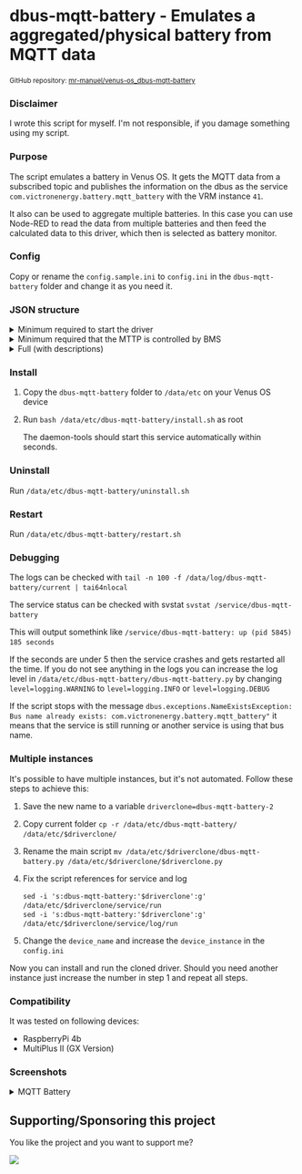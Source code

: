 # dbus-mqtt-battery - Emulates a aggregated/physical battery from MQTT data

<small>GitHub repository: [mr-manuel/venus-os_dbus-mqtt-battery](https://github.com/mr-manuel/venus-os_dbus-mqtt-battery)</small>

### Disclaimer

I wrote this script for myself. I'm not responsible, if you damage something using my script.


### Purpose

The script emulates a battery in Venus OS. It gets the MQTT data from a subscribed topic and publishes the information on the dbus as the service `com.victronenergy.battery.mqtt_battery` with the VRM instance `41`.

It also can be used to aggregate multiple batteries. In this case you can use Node-RED to read the data from multiple batteries and then feed the calculated data to this driver, which then is selected as battery monitor.


### Config

Copy or rename the `config.sample.ini` to `config.ini` in the `dbus-mqtt-battery` folder and change it as you need it.


### JSON structure

<details><summary>Minimum required to start the driver</summary>

```json
{
    "Dc": {
        "Power": 321.6,
        "Voltage": 52.7
    },
    "Soc": 63
}
```
</details>

<details><summary>Minimum required that the MTTP is controlled by BMS</summary>

```json
{
    "Dc": {
        "Power": 321.6,
        "Voltage": 52.7
    },
    "Soc": 63,
    "Info": {
        "MaxChargeVoltage": 55.2,
        "MaxChargeCurrent": 80,
        "MaxDischargeCurrent": 120
    }
}
```
</details>

<details><summary>Full (with descriptions)</summary>

Please remove the `--> *` comments to get a valid `JSON`. Comments are not allowed in `JSON` structure, but for simplicity I added them.

```json
{
    "Dc": {
        "Power": 321.6,                       --> Watt
        "Voltage": 52.7,                      --> Volt
        "Current": 6.10,                      --> Ampere - if missing in the JSON, than gets calculated from "power" and "voltage"
        "Temperature": 23                     --> Celsius
    },
    "InstalledCapacity": 200.0,               --> Ampere hours - total battery capacity
    "ConsumedAmphours": 74.5,                 --> Ampere hours - consumed (only positive values)
    "Capacity": 125.5,                        --> Ampere hours - remaining (only positive values) - if missing in the JSON, than gets calculated when "InstalledCapacity" and "ConsumedAmphours" are set
    "Soc": 63,                                --> Percent (0-100) - state of charge
    "TimeToGo": 43967,                        --> Seconds - time until the battery is empty - if missing in the JSON, than gets calculated when "Capacity" is set or calculated
    "Balancing": 0,                           --> Int - 0 = inactive; 1 = active
    "SystemSwitch": 0,                        --> Int - 0 = disabled; 1 = enabled
    "Alarms": {
        "LowVoltage": 0,                      --> Int - 0 = ok; 1 = warning; 2 = alarm
        "HighVoltage": 0,                     --> Int - 0 = ok; 1 = warning; 2 = alarm
        "LowSoc": 0,                          --> Int - 0 = ok; 1 = warning; 2 = alarm
        "HighChargeCurrent": 0,               --> Int - 0 = ok; 1 = warning; 2 = alarm
        "HighDischargeCurrent": 0,            --> Int - 0 = ok; 1 = warning; 2 = alarm
        "HighCurrent": 0,                     --> Int - 0 = ok; 1 = warning; 2 = alarm
        "CellImbalance": 0,                   --> Int - 0 = ok; 1 = warning; 2 = alarm
        "HighChargeTemperature": 0,           --> Int - 0 = ok; 1 = warning; 2 = alarm
        "LowChargeTemperature": 0,            --> Int - 0 = ok; 1 = warning; 2 = alarm
        "LowCellVoltage": 0,                  --> Int - 0 = ok; 1 = warning; 2 = alarm
        "LowTemperature": 0,                  --> Int - 0 = ok; 1 = warning; 2 = alarm
        "HighTemperature": 0,                 --> Int - 0 = ok; 1 = warning; 2 = alarm
        "FuseBlown": 0                        --> Int - 0 = ok; 1 = warning; 2 = alarm
    },
    "Info": {
        "ChargeRequest": 0,                   --> Int - 0 = inactive; 1 = active
        "MaxChargeVoltage": 55.2,             --> Volt - Maximum loading voltage that the MultiPlus/Quattro should use
        "MaxChargeCurrent": 80.0,             --> Ampere - Maximum charge current that the MultiPlus/Quattro should use
        "MaxDischargeCurrent": 120.0          --> Ampere - Maximum discharge current that the MultiPlus/Quattro should use
    },
    "History": {
        "ChargeCycles": 5,                    --> Number - cycles for complete battery lifetime
        "MinimumVoltage": 40.8,               --> Battery voltage minimum over time
        "MaximumVoltage": 58.4,               --> Battery voltage maximum over time
        "TotalAhDrawn": 1057.3                --> Ampere hours - drawn ampere hours for complete battery lifetime
    },
    "System": {
        "MinVoltageCellId": "C3",             --> String - ID of the cell with the lowest voltage - if missing in the JSON, than gets calculated when elements in "Voltages" are present
        "MinCellVoltage": 3.392,              --> Volt - Of the cell with the lowest voltage - if missing in the JSON, than gets calculated when elements in "Voltages" are present
        "MaxVoltageCellId": "C15",            --> String - ID of the cell with the highest voltage - if missing in the JSON, than gets calculated when elements in "Voltages" are present
        "MaxCellVoltage": 3.417,              --> Volt - Of the cell with the highest voltage - if missing in the JSON, than gets calculated when elements in "Voltages" are present

        "MinTemperatureCellId": "C2",         --> String - ID of the cell with the lowest temperature
        "MinCellTemperature": 22.5,           --> Celsius - Of the cell with the lowest temperature
        "MaxTemperatureCellId": "C9",         --> String - ID of the cell with the highest temperature
        "MaxCellTemperature": 23.5,           --> Celsius - Of the cell with the highest temperature
        "MOSTemperature": 23.5,               --> Celsius - Temperature of the Mosfets

        "NrOfModulesOnline": 0,               --> Number - How many modules are online
        "NrOfModulesOffline": 0,              --> Number - How many modules are offline

        "NrOfModulesBlockingCharge": 0,       --> Number - How many modules are blocking charge
        "NrOfModulesBlockingDischarge": 0     --> Number - How many modules are blocking discharge
    },
    "Voltages": {
        "Cell1":  3.201,                      --> Volt - voltage of this cell
        "Cell2":  3.202,                      --> Volt - voltage of this cell
        "Cell3":  3.203,                      --> Volt - voltage of this cell
        "Cell4":  3.204,                      --> Volt - voltage of this cell
        "Cell5":  3.205,                      --> Volt - voltage of this cell
        "Cell6":  3.206,                      --> Volt - voltage of this cell
        "Cell7":  3.207,                      --> Volt - voltage of this cell
        "Cell8":  3.208,                      --> Volt - voltage of this cell
        "Cell9":  3.209,                      --> Volt - voltage of this cell
        "Cell10": 3.210,                      --> Volt - voltage of this cell
        "Cell11": 3.211,                      --> Volt - voltage of this cell
        "Cell12": 3.212,                      --> Volt - voltage of this cell
        "Cell13": 3.213,                      --> Volt - voltage of this cell
        "Cell14": 3.214,                      --> Volt - voltage of this cell
        "Cell15": 3.215,                      --> Volt - voltage of this cell
        "Cell16": 3.216,                      --> Volt - voltage of this cell
        "Cell17": 3.217,                      --> Volt - voltage of this cell
        "Cell18": 3.218,                      --> Volt - voltage of this cell
        "Cell19": 3.219,                      --> Volt - voltage of this cell
        "Cell20": 3.220,                      --> Volt - voltage of this cell
        "Cell21": 3.221,                      --> Volt - voltage of this cell
        "Cell22": 3.222,                      --> Volt - voltage of this cell
        "Cell23": 3.223,                      --> Volt - voltage of this cell
        "Cell24": 3.224                       --> Volt - voltage of this cell
    },
    "Balances": {
        "Cell1":  0,                          --> Int - 0 = inactive; 1 = cell is beeing balanced
        "Cell2":  0,                          --> Int - 0 = inactive; 1 = cell is beeing balanced
        "Cell3":  0,                          --> Int - 0 = inactive; 1 = cell is beeing balanced
        "Cell4":  0,                          --> Int - 0 = inactive; 1 = cell is beeing balanced
        "Cell5":  0,                          --> Int - 0 = inactive; 1 = cell is beeing balanced
        "Cell6":  0,                          --> Int - 0 = inactive; 1 = cell is beeing balanced
        "Cell7":  0,                          --> Int - 0 = inactive; 1 = cell is beeing balanced
        "Cell8":  0,                          --> Int - 0 = inactive; 1 = cell is beeing balanced
        "Cell9":  0,                          --> Int - 0 = inactive; 1 = cell is beeing balanced
        "Cell10": 0,                          --> Int - 0 = inactive; 1 = cell is beeing balanced
        "Cell11": 0,                          --> Int - 0 = inactive; 1 = cell is beeing balanced
        "Cell12": 0,                          --> Int - 0 = inactive; 1 = cell is beeing balanced
        "Cell13": 0,                          --> Int - 0 = inactive; 1 = cell is beeing balanced
        "Cell14": 0,                          --> Int - 0 = inactive; 1 = cell is beeing balanced
        "Cell15": 0,                          --> Int - 0 = inactive; 1 = cell is beeing balanced
        "Cell16": 0,                          --> Int - 0 = inactive; 1 = cell is beeing balanced
        "Cell17": 0,                          --> Int - 0 = inactive; 1 = cell is beeing balanced
        "Cell18": 0,                          --> Int - 0 = inactive; 1 = cell is beeing balanced
        "Cell19": 0,                          --> Int - 0 = inactive; 1 = cell is beeing balanced
        "Cell20": 0,                          --> Int - 0 = inactive; 1 = cell is beeing balanced
        "Cell21": 0,                          --> Int - 0 = inactive; 1 = cell is beeing balanced
        "Cell22": 0,                          --> Int - 0 = inactive; 1 = cell is beeing balanced
        "Cell23": 0,                          --> Int - 0 = inactive; 1 = cell is beeing balanced
        "Cell24": 0                           --> Int - 0 = inactive; 1 = cell is beeing balanced
    },
    "Io": {
        "AllowToCharge": 0,                   --> Int - 0 = disabled; 1 = enabled
        "AllowToDischarge": 0,                --> Int - 0 = disabled; 1 = enabled
        "AllowToBalance": 0,                  --> Int - 0 = disabled; 1 = enabled
        "ExternalRelay": 0                    --> Int - 0 = disabled; 1 = enabled
    }
}
```
</details>


### Install

1. Copy the `dbus-mqtt-battery` folder to `/data/etc` on your Venus OS device

2. Run `bash /data/etc/dbus-mqtt-battery/install.sh` as root

   The daemon-tools should start this service automatically within seconds.

### Uninstall

Run `/data/etc/dbus-mqtt-battery/uninstall.sh`

### Restart

Run `/data/etc/dbus-mqtt-battery/restart.sh`

### Debugging

The logs can be checked with `tail -n 100 -f /data/log/dbus-mqtt-battery/current | tai64nlocal`

The service status can be checked with svstat `svstat /service/dbus-mqtt-battery`

This will output somethink like `/service/dbus-mqtt-battery: up (pid 5845) 185 seconds`

If the seconds are under 5 then the service crashes and gets restarted all the time. If you do not see anything in the logs you can increase the log level in `/data/etc/dbus-mqtt-battery/dbus-mqtt-battery.py` by changing `level=logging.WARNING` to `level=logging.INFO` or `level=logging.DEBUG`

If the script stops with the message `dbus.exceptions.NameExistsException: Bus name already exists: com.victronenergy.battery.mqtt_battery"` it means that the service is still running or another service is using that bus name.

### Multiple instances

It's possible to have multiple instances, but it's not automated. Follow these steps to achieve this:

1. Save the new name to a variable `driverclone=dbus-mqtt-battery-2`

2. Copy current folder `cp -r /data/etc/dbus-mqtt-battery/ /data/etc/$driverclone/`

3. Rename the main script `mv /data/etc/$driverclone/dbus-mqtt-battery.py /data/etc/$driverclone/$driverclone.py`

4. Fix the script references for service and log
    ```
    sed -i 's:dbus-mqtt-battery:'$driverclone':g' /data/etc/$driverclone/service/run
    sed -i 's:dbus-mqtt-battery:'$driverclone':g' /data/etc/$driverclone/service/log/run
    ```

5. Change the `device_name` and increase the `device_instance` in the `config.ini`

Now you can install and run the cloned driver. Should you need another instance just increase the number in step 1 and repeat all steps.


### Compatibility

It was tested on following devices:

* RaspberryPi 4b
* MultiPlus II (GX Version)

### Screenshots

<details><summary>MQTT Battery</summary>

![MQTT Battery - pages](/screenshots/battery_pages.png)
![MQTT Battery - device list](/screenshots/battery_device_list.png)
![MQTT Battery - device list - mqtt battery](/screenshots/battery_device_list_mqtt-battery_1.png)
![MQTT Battery - device list - mqtt battery](/screenshots/battery_device_list_mqtt-battery_2.png)
![MQTT Battery - device list - mqtt battery](/screenshots/battery_device_list_mqtt-battery_3.png)
![MQTT Battery - device list - mqtt battery](/screenshots/battery_device_list_mqtt-battery_4.png)
![MQTT Battery - device list - mqtt battery](/screenshots/battery_device_list_mqtt-battery_5.png)
![MQTT Battery - device list - mqtt battery](/screenshots/battery_device_list_mqtt-battery_6.png)
![MQTT Battery - device list - mqtt battery](/screenshots/battery_device_list_mqtt-battery_7.png)
![MQTT Battery - device list - mqtt battery](/screenshots/battery_device_list_mqtt-battery_8.png)
![MQTT Battery - device list - mqtt battery](/screenshots/battery_device_list_mqtt-battery_9.png)
![MQTT Battery - device list - mqtt battery](/screenshots/battery_device_list_mqtt-battery_10.png)
![MQTT Battery - device list - mqtt battery](/screenshots/battery_device_list_mqtt-battery_11.png)
![MQTT Battery - device list - mqtt battery](/screenshots/battery_device_list_mqtt-battery_12.png)

</details>


## Supporting/Sponsoring this project

You like the project and you want to support me?

[<img src="https://github.md0.eu/uploads/donate-button.svg" height="50">](https://www.paypal.com/donate/?hosted_button_id=3NEVZBDM5KABW)
